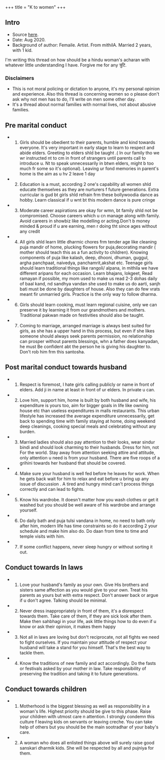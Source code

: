 +++
title = "K to women"
+++

## Intro
- Source [here](https://twitter.com/katyyayanii/status/1257289551271342080).
- Date: Aug 2020.
- Background of author: Femaile. Artist. From mithilA. Married 2 years, with 1 kid.

I'm writing this thread on how should be a hindu woman's acharan with whatever little understanding I have. Forgive me for any त्रुटि. 

### Disclaimers 
- This is not moral policing or dictation to anyone, it's my personal opinion and experience. Also this thread is concerning women so o please don't ask why not men has to do, I'll write on men some other day.
- It's a thread about normal families with normal lives, not about abusive families.

## Pre marital conduct

- 1. Girls should be obedient to their parents, humble and kind towards everyone. It's very important in early stage to learn to respect and abide elders. Greeting to elders shld be taught .( In our family tho we wr instructed nt to cm in front of strangers until parents call to introduce u. Nt to speak unnecessarily in btwn elders, might b too much fr some so it's optional). Leaving ur fond memories in parent's home is the aim as u hv 2 leave 1 day
- 2. Education is a must, according 2 one's capability all women shld educate themselves as they are nurturers f future generations. Extra curricular is gud bt girls shld refrain frm these bollywoodia dance as hobby. Learn classical if u wnt bt this modern dance is pure cringe
- 3. Moderate career aspirations are okay for wmn, bt family shld not be compromised. Choose careers which u cn manage along with family. Avoid careers in showbiz like modelling or acting.Don't b money minded & proud if u are earning, men r doing tht since ages without any credit
- 4. All girls shld learn little dharmic chores frm tender age like cleaning puja mandir of home, plucking flowers for puja,decorating mandir ( mother should teach this as a fun activity to children). Knowing components of puja like kalash, deep, dhooni, dhuman, guggul, argha panchpaat, naivedya, panchamrit,akshat etc. Teenage girls should learn traditional things like rangoli/ alpana, in mithila we have different aripans for each occasion. Learn bhajans, lokgeet, Read ramayan if possible, my mom used to make us read 2-3 dohas daily of baal kand, nd sandhya vandan she used to make us do aarti, sanjh bati must be done by daughters of house. Also they can do few vrats meant fir unmarried girls. Practice is the only way to follow dharma.
- 6. Girls should learn cooking, must learn regional cuisine, only we can preserve it by learning it from our grandmothers and mothers. Traditional pakwan made on festivities should also be taught.
- 7. Coming to marriage, arranged marriage is always best suited for girls, as she has a upper hand in this process, but even if she likes someone should always seek parents permission, no relationship can prosper without parents blessings, whn a father does kanyadan, he must Be confident abt the person he is giving his daughter to. Don't rob him frm this santosha.

## Post marital conduct towards husband

- 1. Respect is foremost, I hate girls calling publicly or name in front of elders. Add ji in name at least in front of ur elders. In private u can.
- 2. Love him, support him, home is built by both husband and wife, his expenditure is yours too, aim for bigger goals in life like owning house etc than useless expenditures in malls restaurants. This urban lifestyle has increased the average expenditure unnecessarily, get back to spending time with family staying at home, doing weekend deep cleanings, cooking special meals and celebrating without any burden.
- 3. Married ladies should also pay attention to their looks, wear sindur bindi and should look charming to their husbands. Dress for him, not For the world. Stay away from attention seeking attire and attitude, only attention u need is from your husband. There are five roops of a grihini towards her husband that should be covered.
- 4. Make sure your husband is well fed before he leaves for work. When he gets back wait for him to relax and eat before u bring up any issue of discussion . A tired and hungry mind can't process things correctly and can lead to fights.
- 5. Know his wardrobe. It doesn't matter how you wash clothes or get it washed but you should be well aware of his wardrobe and arrange yourself.
- 6. Do daily bath and puja tulsi vandana in home, no need to bath only after him, modern life has time constraints so do it according 2 your schedule and make him also do. Do daan from time to time and temple visits with him.
- 7. If some conflict happens, never sleep hungry or without sorting it out.

## Conduct towards In laws

- 1. Love your husband's family as your own. Give His brothers and sisters same affection as you would give to your own. Treat his parents as yours but with extra respect. Don't answer back or argue if u don't agree. Talking should be minimal.
- 2. Never dress inappropriately in front of them, it's a disrespect towards them. Take care of them, if they are sick look after them. Make then sahbhagi in your life, ask little things how to do even if u know or ask their opinion, it makes them happy
- 3. Not all in laws are loving but don't reciprocate, not all fights we need to fight ourselves. If you maintain your attitude of respect your husband will take a stand for you himself. That's the best way to tackle them.
- 4. Know the traditions of new family and act accordingly. Do the fasts or festivals asked by your mother in law. Take responsibility of preserving the tradition and taking it to future generations.

## Conduct towards children

- 1. Motherhood is the biggest blessing as well as responsibility in a woman's life. Highest priority should be give to this phase. Raise your children with utmost care n attention. I strongly condemn this culture f leaving kids on servants or leaving creche. You can take help of others but you should be the main sootradhar of your baby's care.
- 2. A woman who does all enlisted things above will surely raise good sanskari dharmik kids. She will be respected by all and pujniya for them. 

